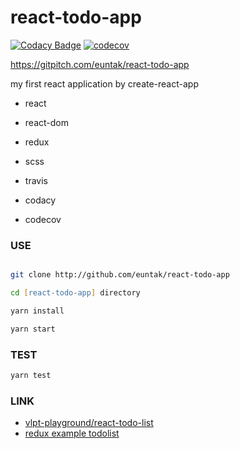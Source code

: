 # react-todo-app

[![Codacy Badge](https://api.codacy.com/project/badge/Grade/e65b322a01c446218921d14dc43d9536)](https://www.codacy.com/app/euntak/react-todo-app?utm_source=github.com&utm_medium=referral&utm_content=euntak/react-todo-app&utm_campaign=badger)  [![codecov](https://codecov.io/gh/euntak/react-todo-app/branch/master/graph/badge.svg)](https://codecov.io/gh/euntak/react-todo-app)


https://gitpitch.com/euntak/react-todo-app


my first react application by create-react-app

* react
* react-dom
* redux
* scss

* travis
* codacy
* codecov

### USE

```zsh

git clone http://github.com/euntak/react-todo-app

cd [react-todo-app] directory

yarn install

yarn start

```

### TEST

```zsh
yarn test
```


### LINK 
* [vlpt-playground/react-todo-list](https://github.com/vlpt-playground/react-todo-list)
* [redux example todolist](https://github.com/reactjs/redux/tree/master/examples)
